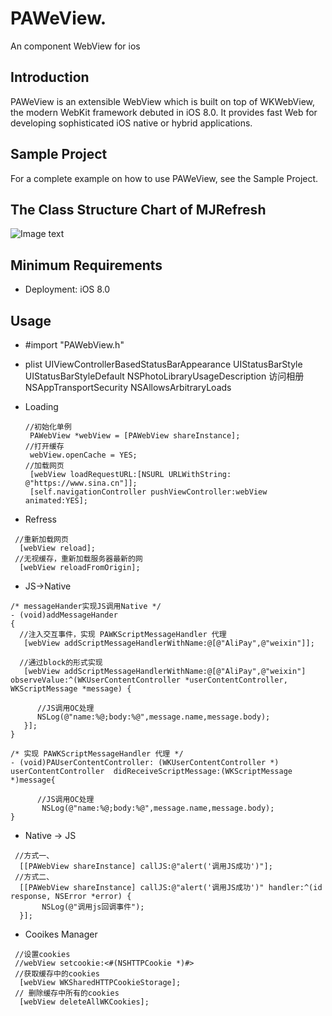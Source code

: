 # PAWeView.     
An component WebView for ios 
## Introduction
PAWeView is an extensible WebView which is built on top of WKWebView, the modern WebKit framework debuted in iOS 8.0. It provides fast Web  for developing sophisticated iOS native or hybrid applications.
## Sample Project
For a complete example on how to use PAWeView, see the Sample Project.
## The Class Structure Chart of MJRefresh
![Image text](https://github.com/llyouss/PAWeView/blob/master/Image/PAWebview.png)
## Minimum Requirements
 - Deployment: iOS 8.0
## Usage
- #import "PAWebView.h"  
- plist
   <key>UIViewControllerBasedStatusBarAppearance</key>
    <false/>
   <key>UIStatusBarStyle</key>
   <string>UIStatusBarStyleDefault</string>
   <key>NSPhotoLibraryUsageDescription</key>
   <string>访问相册</string>
   <key>NSAppTransportSecurity</key>
   <dict>
    <key>NSAllowsArbitraryLoads</key>
    <true/>
   </dict>
 
- Loading 
  ```
  //初始化单例  
   PAWebView *webView = [PAWebView shareInstance];  
  //打开缓存  
   webView.openCache = YES;    
  //加载网页  
   [webView loadRequestURL:[NSURL URLWithString: @"https://www.sina.cn"]];  
   [self.navigationController pushViewController:webView animated:YES];
  ```
- Refress
 ```
  //重新加载网页  
   [webView reload];   
  //无视缓存，重新加载服务器最新的网  
   [webView reloadFromOrigin]; 
 
 ```
 - JS->Native
 ```
 /* messageHander实现JS调用Native */  
- (void)addMessageHander  
{  
   //注入交互事件，实现 PAWKScriptMessageHandler 代理  
    [webView addScriptMessageHandlerWithName:@[@"AliPay",@"weixin"]];  
  
   //通过block的形式实现  
    [webView addScriptMessageHandlerWithName:@[@"AliPay",@"weixin"] observeValue:^(WKUserContentController *userContentController, WKScriptMessage *message) {  
      
       //JS调用OC处理  
       NSLog(@"name:%@;body:%@",message.name,message.body);  
    }];  
}  
  
/* 实现 PAWKScriptMessageHandler 代理 */  
- (void)PAUserContentController: (WKUserContentController *) userContentController  didReceiveScriptMessage:(WKScriptMessage *)message{  
  
       //JS调用OC处理   
        NSLog(@"name:%@;body:%@",message.name,message.body);  
} 
```
- Native -> JS
 ```
  //方式一、  
   [[PAWebView shareInstance] callJS:@"alert('调用JS成功')"];  
  //方式二、  
   [[PAWebView shareInstance] callJS:@"alert('调用JS成功')" handler:^(id response, NSError *error) {  
        NSLog(@"调用js回调事件");  
   }]; 
 ```
 - Cooikes Manager 
 ```
  //设置cookies  
  //webView setcookie:<#(NSHTTPCookie *)#>    
  //获取缓存中的cookies  
   [webView WKSharedHTTPCookieStorage];   
  // 删除缓存中所有的cookies  
   [webView deleteAllWKCookies];  
 
 ```
 
